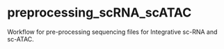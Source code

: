<!-- GETTING STARTED -->

# preprocessing_scRNA_scATAC
Workflow for pre-processing sequencing files for Integrative sc-RNA and sc-ATAC.
